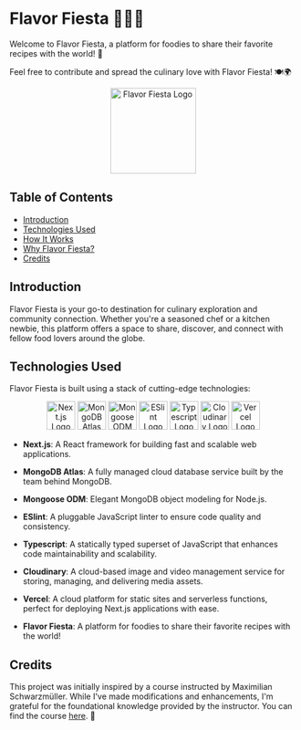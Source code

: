 # Flavor Fiesta 🌮🥑🍜

Welcome to Flavor Fiesta, a platform for foodies to share their favorite recipes with the world! 🎉

Feel free to contribute and spread the culinary love with Flavor Fiesta! 🍽️🌍

<div align="center">
    <a href="https://flavor-fiesta-aamas.vercel.app/" target="_blank"><img src="https://flavor-fiesta-aamas.vercel.app/favicon.ico" alt="Flavor Fiesta Logo" width="150" height="150"></a>
</div>

## Table of Contents

- [Introduction](#introduction)
- [Technologies Used](#technologies-used)
- [How It Works](#how-it-works)
- [Why Flavor Fiesta?](#why-flavor-fiesta)
- [Credits](#credits)

## Introduction

Flavor Fiesta is your go-to destination for culinary exploration and community connection. Whether you're a seasoned chef or a kitchen newbie, this platform offers a space to share, discover, and connect with fellow food lovers around the globe.

## Technologies Used

Flavor Fiesta is built using a stack of cutting-edge technologies: 

<div align="center">
    <a href="https://nextjs.org/" target="_blank"><img src="https://nextjs.org/favicon.ico" alt="Next.js Logo" width="50" height="50"></a>
    <a href="https://www.mongodb.com/" target="_blank"><img src="https://www.mongodb.com/favicon.ico" alt="MongoDB Atlas Logo" width="50" height="50"></a>
    <a href="https://mongoosejs.com/" target="_blank"><img src="https://avatars.githubusercontent.com/u/7552965?s=200&v=4" alt="Mongoose ODM Logo" width="50" height="50"></a>
    <a href="https://eslint.org/" target="_blank"><img src="https://eslint.org/favicon.ico" alt="ESlint Logo" width="50" height="50"></a>
    <a href="https://www.typescriptlang.org/" target="_blank"><img src="https://www.typescriptlang.org/favicon.ico" alt="Typescript Logo" width="50" height="50"></a>
    <a href="https://cloudinary.com/" target="_blank"><img src="https://cloudinary.com/favicon.ico" alt="Cloudinary Logo" width="50" height="50"></a>
    <a href="https://vercel.com/" target="_blank"><img src="https://vercel.com/favicon.ico" alt="Vercel Logo" width="50" height="50"></a>
</div>

- **Next.js**: A React framework for building fast and scalable web applications.

- **MongoDB Atlas**: A fully managed cloud database service built by the team behind MongoDB.

- **Mongoose ODM**: Elegant MongoDB object modeling for Node.js.

- **ESlint**: A pluggable JavaScript linter to ensure code quality and consistency.

- **Typescript**: A statically typed superset of JavaScript that enhances code maintainability and scalability.

- **Cloudinary**: A cloud-based image and video management service for storing, managing, and delivering media assets.

- **Vercel**: A cloud platform for static sites and serverless functions, perfect for deploying Next.js applications with ease.

- **Flavor Fiesta**: A platform for foodies to share their favorite recipes with the world!

## Credits

This project was initially inspired by a course instructed by Maximilian Schwarzmüller. While I've made modifications and enhancements, I'm grateful for the foundational knowledge provided by the instructor. You can find the course [here](https://www.udemy.com/course/nextjs-react-the-complete-guide/). 🙏

